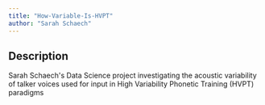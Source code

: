 ```yaml
---
title: "How-Variable-Is-HVPT"
author: "Sarah Schaech"
---
```


## Description
Sarah Schaech's Data Science project investigating the acoustic variability of talker voices used for input in High Variability Phonetic Training (HVPT) paradigms
